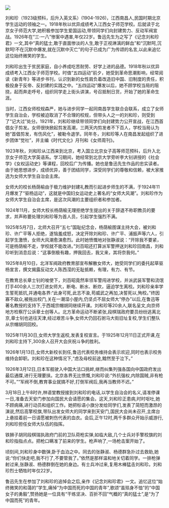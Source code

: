 ![](https://s2.loli.net/2022/08/12/YoEgF5MlVCRhN2G.jpg)

刘和珍（1923级预科，后升入英文系）(1904-1926)，江西南昌人,民国时期北京学生运动的领袖之一。1918年秋以优异成绩考入江西女子师范学校。后就读于北京女子师范大学,她积极参加学生爱国运动,带领同学们向封建势力、反动军阀宣战。1926年在“三·一八”惨案中遇害,年仅22岁。鲁迅先生为之写了《记念刘和珍君》一文,其中“真的猛士,敢于直面惨淡的人生,敢于正视淋漓的鲜血”和“沉默呵,沉默呵!不在沉默中爆发,就在沉默中灭亡”的句子已成为广为传颂的名言,以此来追忆这位始终微笑的学生。

刘和珍出生于贫民家庭，自小养成吃苦耐劳、好学上进的品德。1918年秋以优异成绩考入江西女子师范学校。时值“五四运动”前夕，她受到革命思潮影响，经常阅读《新青年》等进步书刊，认识到新的女性肩负着改造旧中国、旧制度的责任，积极投身于反帝、反封建的实践之中。“五四运动”爆发以后，她不顾学校当局的阻挠，起而奔走呼号，组织同学走上街头讲演，号召抵制日货，开始了她的革命生涯。

当时，江西女师校规森严，她与进步同学一起同南昌学生联合会联系，成立了女师学生自治会，学校被迫取消了不合理的校规，但带头人之一的刘和珍，则受到了“记大过”处分。1921年，刘和珍继续带领同学们向封建势力公开宣战，在江西首倡女子剪发。女师很快掀起剪发高潮，三两天内剪发者不下百人，学校当局认为她“首倡剪发，有伤风化”，被勒令退学。同年冬，刘和珍等人在南昌发起组织了进步团体“觉社”，并主编《时代文化》月刊和《女师周刊》。

1923年秋，刘和珍从江西来到北京，考入国立北京女子高等师范预科，后升入北京女子师范大学英语系。学习期间，她经常到北京大学旁听李大钊讲授的《社会学》《女权运动史》等课程，回校后广为传播。她也是鲁迅先生作品的忠实读者。由于她思想进步，成绩优异，善于团结同学，深受同学们的尊敬和信赖，被大家推选为女师大学生自治会主席。

女师大的校长杨荫榆由于极力维护封建礼教而引起进步师生的不满，于1924年11月爆发了“驱杨运动”，这就是中国妇女运动史上著名的“女师大风潮”。刘和珍作为女师大学生自治会主席，是这次风潮的主要组织者和参加者。

1924年11月，女师大校长杨荫榆无理拒绝学生提出的关于辞退不称职教员的要求，并声称要处理刘和珍等为首人员，引起学生强烈不满。

1925年5月7日，北师大召开“五七”国耻纪念会，杨荫榆图谋主持大会，被刘和珍、许广平等人拒绝，遂恼羞成怒，决定开除刘和珍、许广平、浦振声等六人，引起学生激愤，女师大风潮愈演愈烈。此时她愤慨地对张静淑说：“开除我不要紧，可是杨荫榆不走，学校就不能改进。”刘百昭还打算派军警押送刘和珍回南昌，刘和珍听到消息后说：“这事倒极有趣，押我回去，我又来，其将奈我何。”

1925年8月10日，北洋军阀政府教育部宣布解散女师大，她受同学们的委托起草驱杨宣言，撰文揭露反动文人陈西滢的无耻抵赖，有理，有力、有节。

在教育总长章士钊的唆使下，刘百昭竟然率领军警闯进学校，并派武装军警和流氓打手400余人三次打进女师大，断电、断水、断炊，逼迫学生离校。刘和珍亲率学生誓死抵抗,并通电各界:“此身可死,此志不渝,苟威武之再加,决誓死以,殉校。”终因寡不敌众,被拖出校门,关在一潮湿小屋内,仍坚贞不屈女师大“停办”以后,在鲁迅等著名教授的支持下,于西城宗帽胡同继续开课。刘和珍等20余人,联名呈文,向京师地方检察厅公诉章士创等人。北方革命运动不断紧张,段棋瑞政府要员纷纷逃离北京,章士钊也逃往天津,经过艰苦斗争,女师大仍回石驸马大街旧址复校,学生们整队从宗帽胡同回校。

1925年11月30日,女师大学生返校,发表复校宣言。于1925年12月11日正式开课,在刘和珍主持下,300余人召开大会庆祝斗争的胜利。

1926年1月13日,女师大新校长到任,鲁迅代表校务维持会表示欢迎,同时也表示校务维持会卸职。刘和珍在这种情况下,“虑及母校前途,黯然至于泣下。”

1926年3月12日,日本军舰驶入中国大沽口挑衅,继而纠集列强各国向中国政府发出最后通牒,进行无理要挟。北京各界无比愤慨,刘和珍说:“外抗强权,内除国贼,非有枪不可。”“军阀不倒,教育事业就搞不好,打倒军阀后,我再当教师不迟。”

3月18日上午8时许,林语堂教授接到刘和珍的电话,以学生自治会的名义,请准停课一日,准备去天安门参加向国民大会请愿的集会。这天,刘和珍正患病,时时呕吐,她不顾病痛,进行动员和组织工作。她把标语小旗分发给同学们,发表了简短而激昂的演说,然后高擎校旗,带队出发女师大的同学来到天安门,国民大会尚未召开,主席台上悬挂着前一日请愿被刺伤代表的血衣。会后,正午12时,两千多群众开始示威游行,刘和珍担任女师大队伍的指挥。

铁狮子胡同段棋瑞执政府门前的卫队荷枪实弹,如临大敌,几个士兵对手擎校旗的刘和珍指指点点。把枪口瞒准了前来的学生。枪声响了,一场枪击案开始了。

  顷刻间,刘和珍身中数弹,卧于血泊之中。同去的张静淑、杨德群急扑过去救助,她说:“你们快走吧,我不行了,不要管我了。”依然是那样温和地关切着同学。一排枪弹射过来,张静淑、杨德群倒在她的身边。有士兵冲过来,复用木棒猛击刘和珍。刘和珍烈士牺牲时年仅22岁。

鲁迅先生在参加了刘和珍的追悼会之后,亲作《记念刘和珍君》一文。追忆这位“始终微笑的和蔼的”学生,痛悼“为中国而死的中国的青年”,歌颂“虽殒身不恤”的“中国女子的勇毅”,赞扬她是一位具有“干练坚决、百折不回”气概的“真的猛士”,是“为了中国而死”的青年。